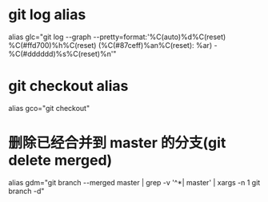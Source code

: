 # git log alias
alias glc="git log --graph --pretty=format:'%C(auto)%d%C(reset) %C(#ffd700)%h%C(reset) (%C(#87ceff)%an%C(reset): %ar) - %C(#dddddd)%s%C(reset)%n'"
# git checkout alias
alias gco="git checkout"
# 删除已经合并到 master 的分支(git delete merged)
alias gdm="git branch --merged master | grep -v '^\*\|  master' | xargs -n 1 git branch -d"
